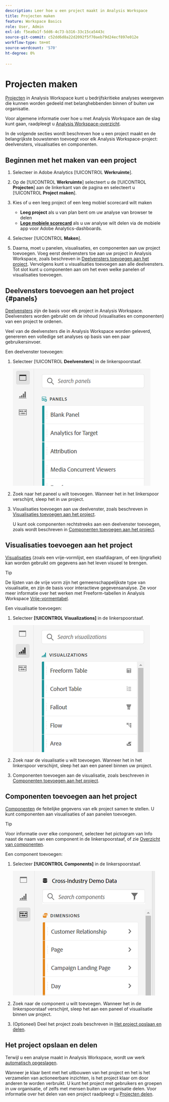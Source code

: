 ```yaml
---
description: Leer hoe u een project maakt in Analysis Workspace
title: Projecten maken
feature: Workspace Basics
role: User, Admin
exl-id: f5ea0a1f-5dd6-4c73-b316-33c15ca5443c
source-git-commit: c52dd6d8a22d2092f5f70aeb79d24ecf897e012e
workflow-type: tm+mt
source-wordcount: '570'
ht-degree: 0%

---
```


# Projecten maken

[Projecten](/help/analysis-workspace/build-workspace-project/freeform-overview.md) in Analysis Workspace kunt u bedrijfskritieke analyses weergeven die kunnen worden gedeeld met belanghebbenden binnen of buiten uw organisatie.

Voor algemene informatie over hoe u met Analysis Workspace aan de slag kunt gaan, raadpleegt u [Analysis Workspace-overzicht](/help/analysis-workspace/home.md).

In de volgende secties wordt beschreven hoe u een project maakt en de belangrijkste bouwstenen toevoegt voor elk Analysis Workspace-project: deelvensters, visualisaties en componenten.

## Beginnen met het maken van een project

1. Selecteer in Adobe Analytics [!UICONTROL **Werkruimte**].

1. Op de [!UICONTROL **Werkruimte**] selecteert u de [!UICONTROL **Projecten**] aan de linkerkant van de pagina en selecteert u [!UICONTROL **Project maken**].

1. Kies of u een leeg project of een leeg mobiel scorecard wilt maken

   * **Leeg project** als u van plan bent om uw analyse van browser te delen
   * [**Lege mobiele scorecard**](/help/mobile-app/curator.md) als u uw analyse wilt delen via de mobiele app voor Adobe Analytics-dashboards.

1. Selecteer [!UICONTROL **Maken**].

1. Daarna, moet u panelen, visualisaties, en componenten aan uw project toevoegen. Voeg eerst deelvensters toe aan uw project in Analysis Workspace, zoals beschreven in [Deelvensters toevoegen aan het project](#add-panels-to-the-project). Vervolgens kunt u visualisaties toevoegen aan alle deelvensters. Tot slot kunt u componenten aan om het even welke panelen of visualisaties toevoegen.

## Deelvensters toevoegen aan het project {#panels}

[Deelvensters](/help/analysis-workspace/c-panels/panels.md) zijn de basis voor elk project in Analysis Workspace. Deelvensters worden gebruikt om de inhoud (visualisaties en componenten) van een project te ordenen.

Veel van de deelvensters die in Analysis Workspace worden geleverd, genereren een volledige set analyses op basis van een paar gebruikersinvoer.

Een deelvenster toevoegen:

1. Selecteer [!UICONTROL **Deelvensters**] in de linkerspoorstaaf.

   ![](assets/build-panels.png)

1. Zoek naar het paneel u wilt toevoegen. Wanneer het in het linkerspoor verschijnt, sleep het in uw project.

1. Visualisaties toevoegen aan uw deelvenster, zoals beschreven in [Visualisaties toevoegen aan het project](#add-visualizations-to-the-project).

   U kunt ook componenten rechtstreeks aan een deelvenster toevoegen, zoals wordt beschreven in [Componenten toevoegen aan het project](#add-components-to-the-project).

## Visualisaties toevoegen aan het project

[Visualisaties](/help/analysis-workspace/visualizations/freeform-analysis-visualizations.md) (zoals een vrije-vormlijst, een staafdiagram, of een lijngrafiek) kan worden gebruikt om gegevens aan het leven visueel te brengen.

>[!TIP]
>
>De lijsten van de vrije vorm zijn het gemeenschappelijkste type van visualisatie, en zijn de basis voor interactieve gegevensanalyse. Zie voor meer informatie over het werken met Freeform-tabellen in Analysis Workspace [Vrije-vormentabel](/help/analysis-workspace/visualizations/freeform-table/freeform-table.md).

Een visualisatie toevoegen:

1. Selecteer **[!UICONTROL Visualizations]** in de linkerspoorstaaf.

   ![](assets/build-visualizations.png)

1. Zoek naar de visualisatie u wilt toevoegen. Wanneer het in het linkerspoor verschijnt, sleep het aan een paneel binnen uw project.

1. Componenten toevoegen aan de visualisatie, zoals beschreven in [Componenten toevoegen aan het project](#add-components-to-the-project).

## Componenten toevoegen aan het project

[Componenten](/help/components/overview.md) de feitelijke gegevens van elk project samen te stellen. U kunt componenten aan visualisaties of aan panelen toevoegen.

>[!TIP]
>
>Voor informatie over elke component, selecteer het pictogram van Info naast de naam van een component in de linkerspoorstaaf, of zie [Overzicht van componenten](/help/components/overview.md).

Een component toevoegen:

1. Selecteer **[!UICONTROL Components]** in de linkerspoorstaaf.

   ![](assets/build-components.png)

1. Zoek naar de component u wilt toevoegen. Wanneer het in de linkerspoorstaaf verschijnt, sleep het aan een paneel of visualisatie binnen uw project.

1. (Optioneel) Deel het project zoals beschreven in [Het project opslaan en delen](#save-and-share-the-project).

## Het project opslaan en delen

Terwijl u een analyse maakt in Analysis Workspace, wordt uw werk [automatisch opgeslagen](/help/analysis-workspace/build-workspace-project/save-projects.md).

Wanneer je klaar bent met het uitbouwen van het project en het is het verzamelen van actioneerbare inzichten, is het project klaar om door anderen te worden verbruikt. U kunt het project met gebruikers en groepen in uw organisatie, of zelfs met mensen buiten uw organisatie delen. Voor informatie over het delen van een project raadpleegt u [Projecten delen](/help/analysis-workspace/curate-share/share-projects.md).
